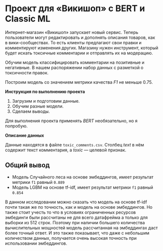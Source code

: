 # Проект для «Викишоп» с BERT и Classic ML

Интернет-магазин «Викишоп» запускает новый сервис. Теперь пользователи могут редактировать и дополнять описания товаров, как в вики-сообществах. То есть клиенты предлагают свои правки и комментируют изменения других. Магазину нужен инструмент, который будет искать токсичные комментарии и отправлять их на модерацию.

Обучим модель классифицировать комментарии на позитивные и негативные. В нашем распоряжении набор данных с разметкой о токсичности правок.

Построим модель со значением метрики качества *F1* не меньше 0.75.

**Инструкция по выполнению проекта**

1. Загрузим и подготовим данные.
2. Обучим разные модели.
3. Сделаем выводы.

Для выполнения проекта применять *BERT* необязательно, но я попробую.

**Описание данных**

Данные находятся в файле `toxic_comments.csv`. Столбец *text* в нём содержит текст комментария, а *toxic* — целевой признак.

## Общий вывод

- Модель Случайного леса на основе эмбеддингов, имеет результат метрики `f1` равный `0.889`
- Модель LGBM на основе tf-idf, имеет результат метрики `f1` равный `0.854`

В данном исследовании можно сказать что модель на основе tf-idf почти такая же по точность, как и модель на основе эмбеддингов.
Но также стоит учесть то что в условиях ограниченных ресурсов эмбединги были рассчитаны не для всего датафрейма а только для выборки из 512 строк. Поэтому при наличии большего количества вычислительных мощностей модель рассчитанная на эмбеддингах даст более точный ответ. И это также показывает, что даже с небольшим количеством данных, получается очень высокая точность при использовании эмбеддингов.
